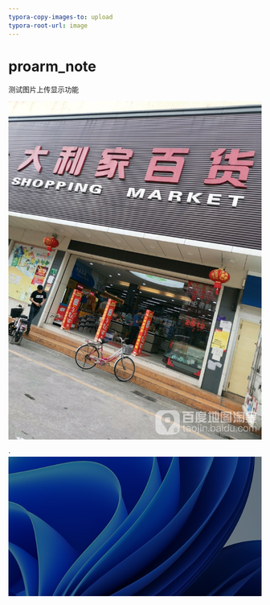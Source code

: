```yaml
---
typora-copy-images-to: upload
typora-root-url: image
---
```


# proarm_note

测试图片上传显示功能

![11](https://raw.githubusercontent.com/retaoo/imges/main/img/202302051114383.jpg)



·![image-20230205121442885](https://raw.githubusercontent.com/retaoo/imges/main/img/202302051215827.png)